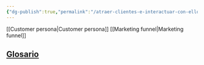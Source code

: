 ```yaml
---
{"dg-publish":true,"permalink":"/atraer-clientes-e-interactuar-con-ellos-mediante-el-marketing-digital/","created":"2024-03-18T17:30:29.889-05:00","updated":"2024-03-25T17:45:08.372-05:00"}
---
```


[[Customer persona\|Customer persona]]
[[Marketing funnel\|Marketing funnel]]


## [Glosario](https://www.coursera.org/learn/digital-marketing-ecommerce-first-course-2/resources/aoVU7)